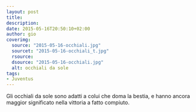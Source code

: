 ```yaml
---
layout: post
title:
description:
date: 2015-05-16T20:50:10+02:00
author: gio
coverimg:
  source: "2015-05-16-occhiali.jpg"
  sourcet: "2015-05-16-occhiali_t.jpg"
  rsource:
  dsource: "2015-05-16-occhiali.jpg"
  alt: occhiali da sole
tags:
- Juventus
---
```

Gli occhiali da sole sono adatti a colui che doma la bestia, e hanno ancora maggior significato nella vittoria a fatto compiuto.
